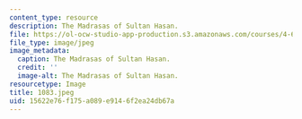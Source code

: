 ```yaml
---
content_type: resource
description: The Madrasas of Sultan Hasan.
file: https://ol-ocw-studio-app-production.s3.amazonaws.com/courses/4-615-the-architecture-of-cairo-spring-2002/15622e76f175a089e9146f2ea24db67a_1083.jpeg
file_type: image/jpeg
image_metadata:
  caption: The Madrasas of Sultan Hasan.
  credit: ''
  image-alt: The Madrasas of Sultan Hasan.
resourcetype: Image
title: 1083.jpeg
uid: 15622e76-f175-a089-e914-6f2ea24db67a
---
```

